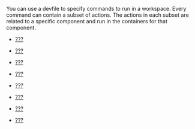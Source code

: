 You can use a devfile to specify commands to run in a workspace. Every
command can contain a subset of actions. The actions in each subset are
related to a specific component and run in the containers for that
component.

- [???](/docs/2.1.0/devfile-commands.adoc)

- [???](/docs/2.1.0/adding-a-command-section-to-a-devfile.adoc)

- [???](/docs/2.1.0/adding-a-command-group-to-a-devfile.adoc)

- [???](/docs/2.1.0/adding-exec-commands-to-a-devfile.adoc)

- [???](/docs/2.1.0/adding-apply-commands-to-a-devfile.adoc)

- [???](/docs/2.1.0/adding-composite-commands-to-a-devfile.adoc)

- [???](/docs/2.1.0/api-reference.adoc)

- [???](/docs/2.1.0/devfile-resources.adoc)
